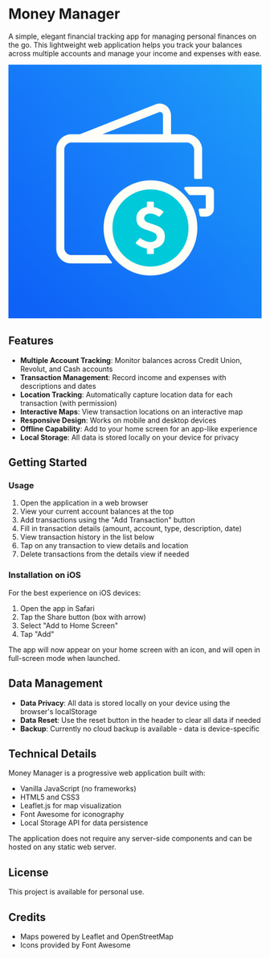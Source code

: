 # Money Manager

A simple, elegant financial tracking app for managing personal finances on the go. This lightweight web application helps you track your balances across multiple accounts and manage your income and expenses with ease.

![Money Manager Screenshot](app_icon.png)

## Features

- **Multiple Account Tracking**: Monitor balances across Credit Union, Revolut, and Cash accounts
- **Transaction Management**: Record income and expenses with descriptions and dates
- **Location Tracking**: Automatically capture location data for each transaction (with permission)
- **Interactive Maps**: View transaction locations on an interactive map
- **Responsive Design**: Works on mobile and desktop devices
- **Offline Capability**: Add to your home screen for an app-like experience
- **Local Storage**: All data is stored locally on your device for privacy

## Getting Started

### Usage

1. Open the application in a web browser
2. View your current account balances at the top
3. Add transactions using the "Add Transaction" button
4. Fill in transaction details (amount, account, type, description, date)
5. View transaction history in the list below
6. Tap on any transaction to view details and location
7. Delete transactions from the details view if needed

### Installation on iOS

For the best experience on iOS devices:

1. Open the app in Safari
2. Tap the Share button (box with arrow)
3. Select "Add to Home Screen"
4. Tap "Add"

The app will now appear on your home screen with an icon, and will open in full-screen mode when launched.

## Data Management

- **Data Privacy**: All data is stored locally on your device using the browser's localStorage
- **Data Reset**: Use the reset button in the header to clear all data if needed
- **Backup**: Currently no cloud backup is available - data is device-specific

## Technical Details

Money Manager is a progressive web application built with:

- Vanilla JavaScript (no frameworks)
- HTML5 and CSS3
- Leaflet.js for map visualization
- Font Awesome for iconography
- Local Storage API for data persistence

The application does not require any server-side components and can be hosted on any static web server.

## License

This project is available for personal use.

## Credits

- Maps powered by Leaflet and OpenStreetMap
- Icons provided by Font Awesome